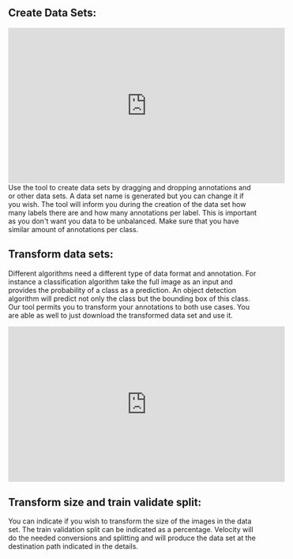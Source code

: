 ## Create Data Sets:

<iframe width="560" height="315" src="https://www.youtube.com/embed/XjjC4A37Sy0" frameborder="0" allow="accelerometer; autoplay; encrypted-media; gyroscope; picture-in-picture" allowfullscreen></iframe>
Use the tool to create data sets by dragging and dropping annotations and or other data sets. A data set name is generated but you can change it if you wish.
The tool will inform you during the creation of the data set how many labels there are and how many annotations per label.
This is important as you don't want you data to be unbalanced. Make sure that you have similar amount of annotations per class.

## Transform data sets:

Different algorithms need a different type of data format and annotation. For instance a classification algorithm take the full image as an input and provides the probability of a class as a prediction.
An object detection algorithm will predict not only the class but the bounding box of this class. Our tool permits you to transform your annotations to both use cases.
You are able as well to just download the transformed data set and use it. 


<iframe width="560" height="315" src="https://www.youtube.com/embed/_UQagNYNses" frameborder="0" allow="accelerometer; autoplay; encrypted-media; gyroscope; picture-in-picture" allowfullscreen></iframe>


## Transform size and train validate split:
You can indicate if you wish to transform the size of the images in the data set. The train validation split can be indicated as a percentage. Velocity will do the needed conversions and splitting and will
produce the data set at the destination path indicated in the details. 